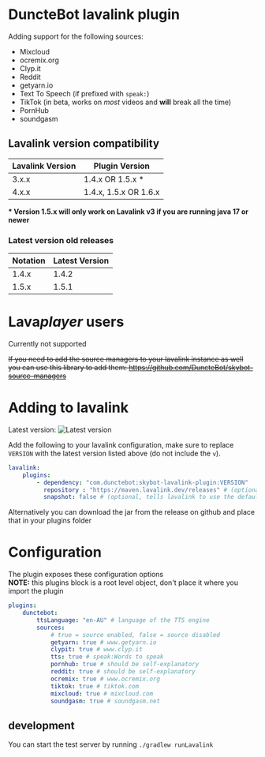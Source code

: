 # DuncteBot lavalink plugin

Adding support for the following sources:
- Mixcloud
- ocremix.org
- Clyp.it
- Reddit
- getyarn.io
- Text To Speech (if prefixed with `speak:`)
- TikTok (in beta, works on _most_ videos and **will** break all the time)
- PornHub
- soundgasm

## Lavalink version compatibility

| Lavalink Version | Plugin Version        |
|------------------|-----------------------|
| 3.x.x            | 1.4.x OR 1.5.x \*     |
| 4.x.x            | 1.4.x, 1.5.x OR 1.6.x |

**\* Version 1.5.x will only work on Lavalink v3 if you are running java 17 or newer**

### Latest version old releases

| Notation | Latest Version |
|----------|----------------|
| 1.4.x    | 1.4.2          |
| 1.5.x    | 1.5.1          |

# Lava*player* users
Currently not supported

~~If you need to add the source managers to your lavalink instance as well you can use this library to add them: https://github.com/DuncteBot/skybot-source-managers~~

# Adding to lavalink

Latest version: ![Latest version][VERSION]

Add the following to your lavalink configuration, make sure to replace `VERSION` with the latest version listed above (do not include the `v`).
```yml
lavalink:
    plugins:
        - dependency: "com.dunctebot:skybot-lavalink-plugin:VERSION"
          repository : "https://maven.lavalink.dev/releases" # (optional on lavalink 4)
          snapshot: false # (optional, tells lavalink to use the default snaptshot repository instead)
```

Alternatively you can download the jar from the release on github and place that in your plugins folder

# Configuration
The plugin exposes these configuration options
<br><b>NOTE:</b> this plugins block is a root level object, don't place it where you import the plugin
```yml
plugins:
    dunctebot:
        ttsLanguage: "en-AU" # language of the TTS engine
        sources:
            # true = source enabled, false = source disabled
            getyarn: true # www.getyarn.io
            clypit: true # www.clyp.it
            tts: true # speak:Words to speak
            pornhub: true # should be self-explanatory
            reddit: true # should be self-explanatory
            ocremix: true # www.ocremix.org
            tiktok: true # tiktok.com
            mixcloud: true # mixcloud.com
            soundgasm: true # soundgasm.net
```

## development
You can start the test server by running `./gradlew runLavalink`

[VERSION]: https://img.shields.io/maven-metadata/v?metadataUrl=https%3A%2F%2Fmaven.lavalink.dev%2Freleases%2Fcom%2Fdunctebot%2Fskybot-lavalink-plugin%2Fmaven-metadata.xml
